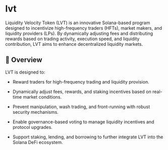 # lvt

Liquidity Velocity Token (LVT) is an innovative Solana-based program designed to incentivize high-frequency traders (HFTs), market makers, and liquidity providers (LPs). By dynamically adjusting fees and distributing rewards based on trading activity, execution speed, and liquidity contribution, LVT aims to enhance decentralized liquidity markets.

## 📌 Overview

 LVT is designed to: 

- Reward traders for high-frequency trading and liquidity provision.

- Dynamically adjust fees, rewards, and staking incentives based on real-time market conditions.

- Prevent manipulation, wash trading, and front-running with robust security mechanisms.

- Enable governance-based voting to manage liquidity incentives and protocol upgrades.

- Support staking, lending, and borrowing to further integrate LVT into the Solana DeFi ecosystem.
